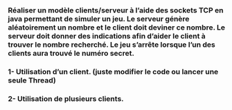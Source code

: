 ### **Réaliser un modèle clients/serveur à l’aide des sockets TCP en java permettant de simuler un jeu. Le serveur génère aléatoirement un nombre et le client doit deviner ce nombre. Le serveur doit donner des indications afin d’aider le client à trouver le nombre recherché. Le jeu s’arrête lorsque l’un des clients aura trouvé le numéro secret.**

### **1- Utilisation d’un client.** (juste modifier le code ou lancer une seule Thread)

### **2- Utilisation de plusieurs clients.**
